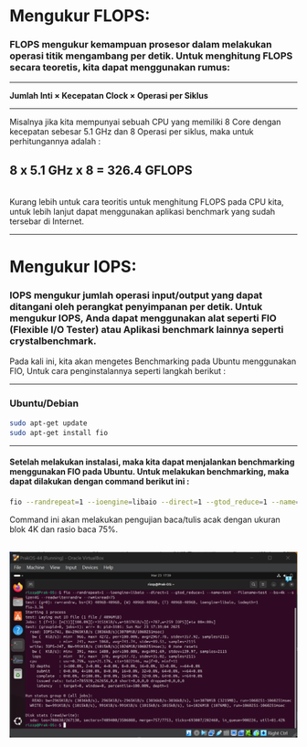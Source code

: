 # Mengukur FLOPS:

### FLOPS mengukur kemampuan prosesor dalam melakukan operasi titik mengambang per detik. Untuk menghitung FLOPS secara teoretis, kita dapat menggunakan rumus:​
---

**Jumlah Inti × Kecepatan Clock × Operasi per Siklus**

---
Misalnya jika kita mempunyai sebuah CPU yang memiliki 8 Core dengan kecepatan sebesar 5.1 GHz dan 8 Operasi per siklus, maka untuk perhitungannya adalah :

## 8 x 5.1 GHz x 8 = 326.4 GFLOPS
<br>
Kurang lebih untuk cara teoritis untuk menghitung FLOPS pada CPU kita, untuk lebih lanjut dapat menggunakan aplikasi benchmark yang sudah tersebar di Internet.


___


# Mengukur IOPS:

### IOPS mengukur jumlah operasi input/output yang dapat ditangani oleh perangkat penyimpanan per detik. Untuk mengukur IOPS, Anda dapat menggunakan alat seperti FIO (Flexible I/O Tester) atau Aplikasi benchmark lainnya seperti crystalbenchmark. ###

<p>Pada kali ini, kita akan mengetes Benchmarking pada Ubuntu menggunakan FIO, Untuk cara penginstalannya seperti langkah berikut :</p>

---

### Ubuntu/Debian
```bash
sudo apt-get update
sudo apt-get install fio
```

---

#### Setelah melakukan instalasi, maka kita dapat menjalankan benchmarking menggunakan FIO pada Ubuntu. Untuk melakukan benchmarking, maka dapat dilakukan dengan command berikut ini : ####

```bash
fio --randrepeat=1 --ioengine=libaio --direct=1 --gtod_reduce=1 --name=test --filename=test --bs=4k --iodepth=64 --size=4G --readwrite=randrw --rwmixread=75
```

<p>Command ini akan melakukan pengujian baca/tulis acak dengan ukuran blok 4K dan rasio baca 75%.</p>

<br>

<img src="https://github.com/RizWithYa/SisOP-2025/blob/main/IOPS.png?raw=true" placeholder="Foto Test IOPS Ubuntu">

